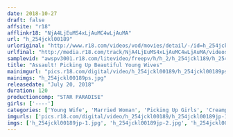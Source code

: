 ```yaml
---
date: 2018-10-27
draft: false
affsite: "r18"
afflinkr18: "NjA4LjEuMS4xLjAuMC4wLjAuMA"
url: "h_254jckl00189"
urloriginal: "http://www.r18.com/videos/vod/movies/detail/-/id=h_254jckl00189"
urlfinal: "http://media.r18.com/track/NjA4LjEuMS4xLjAuMC4wLjAuMA/videos/vod/movies/detail/-/id=h_254jckl00189"
samplevid: "awspv3001.r18.com/litevideo/freepv/h/h_2/h_254jckl189/h_254jckl189_dmb_w.mp4"
title: "Assault! Picking Up Beautiful Young Wives"
mainimgurl: "pics.r18.com/digital/video/h_254jckl00189/h_254jckl00189ps.jpg"
mainimgs: "h_254jckl00189ps.jpg"
releasedate: "July 20, 2018"
duration: 120
productioncomp: "STAR PARADISE"
girls: ['----']
categories: ['Young Wife', 'Married Woman', 'Picking Up Girls', 'Creampie', 'Hi-Def']
imgurls: ['pics.r18.com/digital/video/h_254jckl00189/h_254jckl00189jp-1.jpg', 'pics.r18.com/digital/video/h_254jckl00189/h_254jckl00189jp-2.jpg', 'pics.r18.com/digital/video/h_254jckl00189/h_254jckl00189jp-3.jpg', 'pics.r18.com/digital/video/h_254jckl00189/h_254jckl00189jp-4.jpg', 'pics.r18.com/digital/video/h_254jckl00189/h_254jckl00189jp-5.jpg', 'pics.r18.com/digital/video/h_254jckl00189/h_254jckl00189jp-6.jpg', 'pics.r18.com/digital/video/h_254jckl00189/h_254jckl00189jp-7.jpg', 'pics.r18.com/digital/video/h_254jckl00189/h_254jckl00189jp-8.jpg', 'pics.r18.com/digital/video/h_254jckl00189/h_254jckl00189jp-9.jpg', 'pics.r18.com/digital/video/h_254jckl00189/h_254jckl00189jp-10.jpg', 'pics.r18.com/digital/video/h_254jckl00189/h_254jckl00189jp-11.jpg', 'pics.r18.com/digital/video/h_254jckl00189/h_254jckl00189jp-12.jpg', 'pics.r18.com/digital/video/h_254jckl00189/h_254jckl00189jp-13.jpg', 'pics.r18.com/digital/video/h_254jckl00189/h_254jckl00189jp-14.jpg', 'pics.r18.com/digital/video/h_254jckl00189/h_254jckl00189jp-15.jpg', 'pics.r18.com/digital/video/h_254jckl00189/h_254jckl00189jp-16.jpg', 'pics.r18.com/digital/video/h_254jckl00189/h_254jckl00189jp-17.jpg', 'pics.r18.com/digital/video/h_254jckl00189/h_254jckl00189jp-18.jpg', 'pics.r18.com/digital/video/h_254jckl00189/h_254jckl00189jp-19.jpg', 'pics.r18.com/digital/video/h_254jckl00189/h_254jckl00189jp-20.jpg']
imgs: ['h_254jckl00189jp-1.jpg', 'h_254jckl00189jp-2.jpg', 'h_254jckl00189jp-3.jpg', 'h_254jckl00189jp-4.jpg', 'h_254jckl00189jp-5.jpg', 'h_254jckl00189jp-6.jpg', 'h_254jckl00189jp-7.jpg', 'h_254jckl00189jp-8.jpg', 'h_254jckl00189jp-9.jpg', 'h_254jckl00189jp-10.jpg', 'h_254jckl00189jp-11.jpg', 'h_254jckl00189jp-12.jpg', 'h_254jckl00189jp-13.jpg', 'h_254jckl00189jp-14.jpg', 'h_254jckl00189jp-15.jpg', 'h_254jckl00189jp-16.jpg', 'h_254jckl00189jp-17.jpg', 'h_254jckl00189jp-18.jpg', 'h_254jckl00189jp-19.jpg', 'h_254jckl00189jp-20.jpg']
---
```

